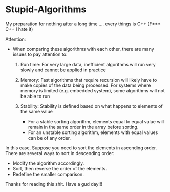 # Stupid-Algorithms
My preparation for nothing after a long time .... every things is C++ (F*** C++ I hate it)

Attention: 
- When comparing these algorithms with each other, there are many issues to pay attention to:
  1. Run time: For very large data, inefficient algorithms will run very slowly and cannot be applied in practice
  
  2. Memory: Fast algorithms that require recursion will likely have to make copies of the data being processed. For systems where memory is limited (e.g. embedded system), some algorithms will not be able to run
  
  3. Stability: Stability is defined based on what happens to elements of the same value
      + For a stable sorting algorithm, elements equal to equal value will remain in the same order in the array before sorting.
      + For an unstable sorting algorithm, elements with equal values can be of any order.
      
      
In this case, Suppose you need to sort the elements in ascending order. There are several ways to sort in descending order:
- Modify the algorithm accordingly.
- Sort, then reverse the order of the elements.
- Redefine the smaller comparison.

Thanks for reading this shit. Have a gud day!!!
